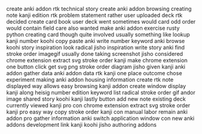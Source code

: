 create anki addon rtk technical story create anki addon browsing creating note kanji edition rtk problem statement rather user uploaded deck rtk decided create card book user deck went sometimes would card odd order would contain field care also wanted make anki addon exercise rusty python creating card though quite involved usually something like lookup kanji number koohi copy paste anki write number keyword anki browse koohi story inspiration look radical jisho inspiration write story anki find stroke order imagegif usually done taking screenshot jisho considered chrome extension extract svg stroke order kanji make chrome extension one button click get svg png stroke order diagram jisho given kanji anki addon gather data anki addon data rtk kanji one place outcome chose experiment making anki addon housing information create rtk note displayed way allows easy browsing kanji addon create window display kanji along heisig number edition keyword list radical stroke order gif andor image shared story koohi kanji lastly button add new note existing deck currently viewed kanji pro con chrome extension extract svg stroke order kanji pro easy way copy stroke order kanji con manual labor remain anki addon pro gather information anki switch application window con new anki addons development link kanji koohi jisho authoring addons